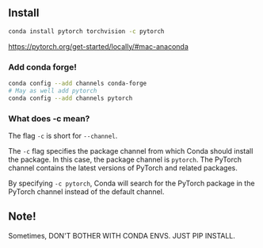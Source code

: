 ## Install

```sh
conda install pytorch torchvision -c pytorch
```

https://pytorch.org/get-started/locally/#mac-anaconda

### Add conda forge!

```sh
conda config --add channels conda-forge
# May as well add pytorch
conda config --add channels pytorch
```

### What does -c mean?

The flag `-c` is short for `--channel`.

The `-c` flag specifies the package channel from which Conda should install the package. In this case, the package channel is `pytorch`. The PyTorch channel contains the latest versions of PyTorch and related packages.

By specifying `-c pytorch`, Conda will search for the PyTorch package in the PyTorch channel instead of the default channel.

## Note!

Sometimes, DON'T BOTHER WITH CONDA ENVS. JUST PIP INSTALL.
